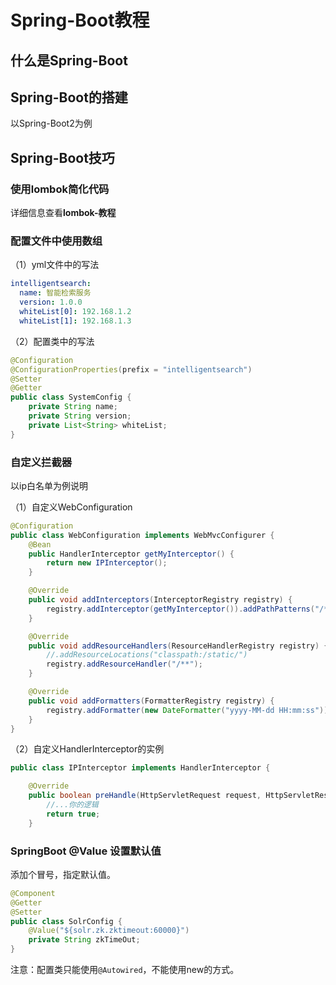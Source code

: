 # Spring-Boot教程

## 什么是Spring-Boot

## Spring-Boot的搭建

以Spring-Boot2为例

## Spring-Boot技巧

### 使用lombok简化代码

详细信息查看**lombok-教程**

### 配置文件中使用数组

（1）yml文件中的写法

```yml
intelligentsearch:
  name: 智能检索服务
  version: 1.0.0
  whiteList[0]: 192.168.1.2
  whiteList[1]: 192.168.1.3
```

（2）配置类中的写法

```java
@Configuration
@ConfigurationProperties(prefix = "intelligentsearch")
@Setter
@Getter
public class SystemConfig {
    private String name;
    private String version;
    private List<String> whiteList;
}
```

### 自定义拦截器

以ip白名单为例说明

（1）自定义WebConfiguration

```java
@Configuration
public class WebConfiguration implements WebMvcConfigurer {
    @Bean
    public HandlerInterceptor getMyInterceptor() {
        return new IPInterceptor();
    }

    @Override
    public void addInterceptors(InterceptorRegistry registry) {
        registry.addInterceptor(getMyInterceptor()).addPathPatterns("/**");
    }

    @Override
    public void addResourceHandlers(ResourceHandlerRegistry registry) {
        //.addResourceLocations("classpath:/static/")
        registry.addResourceHandler("/**");
    }

    @Override
    public void addFormatters(FormatterRegistry registry) {
        registry.addFormatter(new DateFormatter("yyyy-MM-dd HH:mm:ss"));
    }
}
```

（2）自定义HandlerInterceptor的实例

```java
public class IPInterceptor implements HandlerInterceptor {

    @Override
    public boolean preHandle(HttpServletRequest request, HttpServletResponse response, Object handler) throws Exception {
        //...你的逻辑
        return true;
    }
```

### SpringBoot @Value 设置默认值

添加个冒号，指定默认值。

```java
@Component
@Getter
@Setter
public class SolrConfig {
    @Value("${solr.zk.zktimeout:60000}")
    private String zkTimeOut;
}
```

注意：配置类只能使用`@Autowired`，不能使用new的方式。

